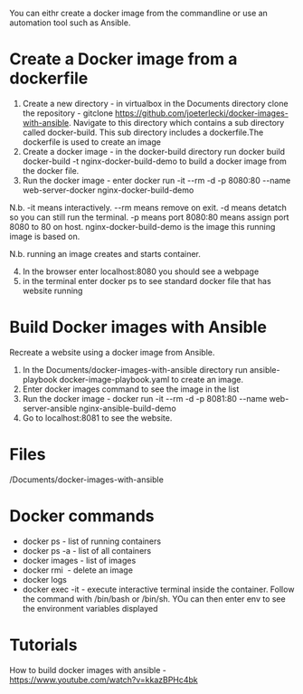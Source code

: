 You can eithr create a docker image from the commandline or use an automation tool such as Ansible.

Create a Docker image from a dockerfile
========================================
1. Create a new directory - in virtualbox in the Documents directory clone the repository - 
gitclone https://github.com/joeterlecki/docker-images-with-ansible. Navigate to this directory which contains a 
sub directory called docker-build.  This sub directory includes a dockerfile.The dockerfile is used to create an image
2. Create a docker image - in the docker-build directory run docker build docker-build -t nginx-docker-build-demo
to build a docker image from the docker file.
3. Run the docker image - enter docker run -it --rm -d -p 8080:80 --name web-server-docker nginx-docker-build-demo

N.b. -it means interactively.  --rm means remove on exit. -d means detatch so you can still run the terminal. -p means port
8080:80 means assign port 8080 to 80 on host. nginx-docker-build-demo is the image this running image is based on.

N.b. running an image creates and starts container.

4. In the browser enter localhost:8080 you should see a webpage
5. in the terminal enter docker ps to see standard docker file that has website running

Build Docker images with Ansible
=========================================
Recreate a website using a docker image from Ansible.

1. In the Documents/docker-images-with-ansible directory run ansible-playbook docker-image-playbook.yaml to create an image.
2. Enter docker images command to see the image in the list
3. Run the docker image - docker run -it --rm -d -p 8081:80 --name web-server-ansible nginx-ansible-build-demo
4. Go to localhost:8081 to see the website.

Files
=====
/Documents/docker-images-with-ansible

Docker commands
===============
- docker ps - list of running containers
- docker ps -a - list of all containers
- docker images - list of images
- docker rmi <image id> - delete an image
- docker logs
- docker exec -it <container id> -  execute interactive terminal inside the container. Follow the command with /bin/bash or /bin/sh.  YOu can 
  then enter env to see the environment variables displayed

Tutorials
=========
How to build docker images with ansible - https://www.youtube.com/watch?v=kkazBPHc4bk
